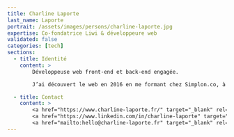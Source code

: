 ```yaml
---
title: Charline Laporte
last_name: Laporte
portrait: /assets/images/persons/charline-laporte.jpg
expertise: Co-fondatrice Liwi & développeure web
validated: false
categories: [tech]
sections:
  - title: Identité
    content: >
        Développeuse web front-end et back-end engagée.

        J’ai découvert le web en 2016 en me formant chez Simplon.co, à la suite de cette formation, j’intègre Zelda, une agence de communication en tant que développeure web. En 2017 je décide de reprendre un master de développement web avec l’ECV Digital en alternance chez Viens-là. Diplômée en juin 2019, je ré-intègre l’équipe de Zelda en tant que développeure web, et co-fonde Liwi avec Manon Valdonio.

  - title: Contact
    content: >
        <a href="https://www.charline-laporte.fr/" target="_blank" rel="noreferrer">Site</a> –
        <a href="https://www.linkedin.com/in/charline-laporte" target="_blank" rel="noreferrer">Linkedin</a> –
        <a href="mailto:hello@charline-laporte.fr" target="_blank" rel="noreferrer">Mail</a>
---
```


